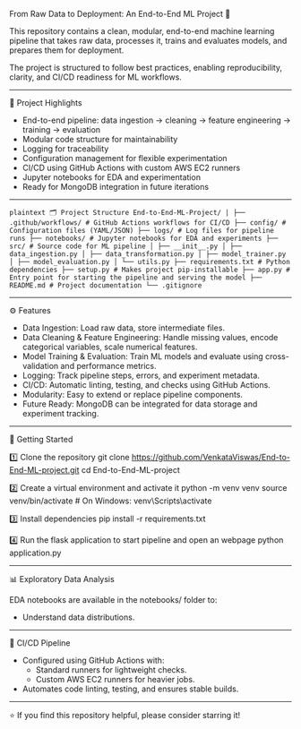 From Raw Data to Deployment: An End-to-End ML Project 🚀

This repository contains a clean, modular, end-to-end machine learning pipeline that takes raw data, processes it, trains and evaluates models, and prepares them for deployment.

The project is structured to follow best practices, enabling reproducibility, clarity, and CI/CD readiness for ML workflows.

----------------------------------------
📌 Project Highlights

- End-to-end pipeline: data ingestion → cleaning → feature engineering → training → evaluation
- Modular code structure for maintainability
- Logging for traceability
- Configuration management for flexible experimentation
- CI/CD using GitHub Actions with custom AWS EC2 runners
- Jupyter notebooks for EDA and experimentation
- Ready for MongoDB integration in future iterations

----------------------------------------
```plaintext 🗂️ Project Structure End-to-End-ML-Project/ | ├── .github/workflows/ # GitHub Actions workflows for CI/CD ├── config/ # Configuration files (YAML/JSON) ├── logs/ # Log files for pipeline runs ├── notebooks/ # Jupyter notebooks for EDA and experiments ├── src/ # Source code for ML pipeline │ ├── __init__.py │ ├── data_ingestion.py │ ├── data_transformation.py │ ├── model_trainer.py │ ├── model_evaluation.py │ └── utils.py ├── requirements.txt # Python dependencies ├── setup.py # Makes project pip-installable ├── app.py #  Entry point for starting the pipeline and serving the model ├── README.md # Project documentation └── .gitignore ```

----------------------------------------
⚙️ Features

- Data Ingestion: Load raw data, store intermediate files.
- Data Cleaning & Feature Engineering: Handle missing values, encode categorical variables, scale numerical features.
- Model Training & Evaluation: Train ML models and evaluate using cross-validation and performance metrics.
- Logging: Track pipeline steps, errors, and experiment metadata.
- CI/CD: Automatic linting, testing, and checks using GitHub Actions.
- Modularity: Easy to extend or replace pipeline components.
- Future Ready: MongoDB can be integrated for data storage and experiment tracking.

----------------------------------------
🚀 Getting Started

1️⃣ Clone the repository
    git clone https://github.com/VenkataViswas/End-to-End-ML-project.git
    cd End-to-End-ML-project

2️⃣ Create a virtual environment and activate it
    python -m venv venv
    source venv/bin/activate   # On Windows: venv\Scripts\activate

3️⃣ Install dependencies
    pip install -r requirements.txt

4️⃣ Run the flask application to start pipeline and open an webpage
    python application.py

----------------------------------------
📊 Exploratory Data Analysis

EDA notebooks are available in the notebooks/ folder to:
- Understand data distributions.


----------------------------------------
🚦 CI/CD Pipeline

- Configured using GitHub Actions with:
    - Standard runners for lightweight checks.
    - Custom AWS EC2 runners for heavier jobs.
- Automates code linting, testing, and ensures stable builds.

----------------------------------------

⭐ If you find this repository helpful, please consider starring it!
